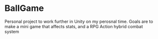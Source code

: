# BallGame
 Personal project to work further in Unity on my perosnal time. Goals are to make a mini game that affects stats, and a RPG Action hybrid combat system
